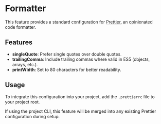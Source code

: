 # Formatter

This feature provides a standard configuration for [Prettier](https://prettier.io/), an opinionated code formatter.

## Features

- **singleQuote**: Prefer single quotes over double quotes.
- **trailingComma**: Include trailing commas where valid in ES5 (objects, arrays, etc.).
- **printWidth**: Set to 80 characters for better readability.

## Usage

To integrate this configuration into your project, add the `.prettierrc` file to your project root.

If using the project CLI, this feature will be merged into any existing Prettier configuration during setup.
